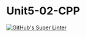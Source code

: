# Unit5-02-CPP
[![GitHub's Super Linter](https://github.com/ICS3UPROGRAMMINGALEXDM/Unit5-02-CPP/workflows/GitHub's%20Super%20Linter/badge.svg)](https://github.com/ICS3UPROGRAMMINGALEXDM/Unit5-02-CPP/actions)
